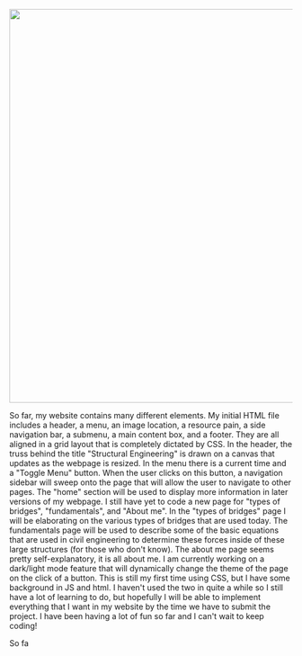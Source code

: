 <p align="center">
<img src="../screenshots/screenshot_20210329_1159PM.png" width="700px"/>
</p>
So far, my website contains many different elements. My initial HTML file includes a header, a menu, an image location, a resource pain, a side navigation bar, a submenu, a main content box, and a footer. They are all aligned in a grid layout that is completely dictated by CSS. In the header, the truss behind the title "Structural Engineering" is drawn on a canvas that updates as the webpage is resized. In the menu there is a current time and a "Toggle Menu" button. When the user clicks on this button, a navigation sidebar will sweep onto the page that will allow the user to navigate to other pages. The "home" section will be used to display more information in later versions of my webpage. I still have yet to code a new page for "types of bridges", "fundamentals", and "About me". In the "types of bridges" page I will be elaborating on the various types of bridges that are used today. The fundamentals page will be used to describe some of the basic equations that are used in civil engineering to determine these forces inside of these large structures (for those who don't know). The about me page seems pretty self-explanatory, it is all about me.
I am currently working on a dark/light mode feature that will dynamically change the theme of the page on the click of a button. This is still my first time using CSS, but I have some background in JS and html. I haven't used  the two in quite a while so I still have a lot of learning to do, but hopefully I will be able to implement everything that I want in my website by the time we have to submit the project. I have been having a lot of fun so far and I can't wait to keep coding!
<p>
So fa
</p>
